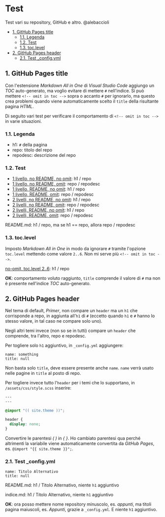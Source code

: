 # Test

Test vari su repository, GitHub e altro. @alebaccioli

- [1. GitHub Pages title](#1-github-pages-title)
  - [1.1. Legenda](#11-legenda)
  - [1.2. Test](#12-test)
  - [1.3. toc.level](#13-toclevel)
- [2. GitHub Pages header](#2-github-pages-header)
  - [2.1. Test _config.yml](#21-test-_configyml)

## 1. GitHub Pages title

Con l'estensione *Markdown All in One* di *Visual Studio Code* aggiungo un *TOC* auto-generato, ma voglio evitare di mettere `#` nell'indice. Si può mettere `<!-- omit in toc -->` sopra o accanto `#` per ignorarlo, ma questo crea problemi quando viene automaticamente scelto il `title` della risultante pagina *HTML*.

Di seguito vari test per verificare il comportamento di `<!-- omit in toc -->` in varie situazioni.

### 1.1. Legenda

- h1: `#` della pagina
- repo: titolo del repo
- repodesc: descrizione del repo

### 1.2. Test

- [1 livello, no README, no omit](md1/no-omit.md): h1 / repo
- [1 livello, no README, omit](md1/omit.md): repo / repodesc
- [1 livello, README, no omit](md2/no-omit.md): h1 / repo
- [1 livello, README, omit](md2/omit.md): repo / repodesc
- [2 livelli, no README, no omit](inner/md1/no-omit.md): h1 / repo
- [2 livelli, no README, omit](inner/md1/omit.md): repo / repodesc
- [2 livelli, README, no omit](inner/md2/no-omit.md): h1 / repo
- [2 livelli, README, omit](inner/md2/omit.md): repo / repodesc

README.md: h1 / repo, ma se h1 == repo, allora repo / repodesc

### 1.3. toc.level

Imposto *Markdown All in One* in modo da ignorare `#` tramite l'opzione `toc.level` mettendo come valore `2..6`. Non mi serve più `<!-- omit in toc -->`.

[no-omit, toc.level 2..6](indice.md): h1 / repo

**OK**: comportamento voluto raggiunto, `title` comprende il valore di `#` ma non è presente nell'indice *TOC* auto-generato.

## 2. GitHub Pages header

Nel tema di default, *Primer*, non compare un `header` ma un `h1` che corrisponde a repo, in aggiunta all'`h1` di `#` (eccetto quando `h1` e `#` hanno lo stesso valore, in tal caso ne compare solo uno).

Negli altri temi invece (non so se in tutti) compare un `header` che comprende, tra l'altro, repo e repodesc. 

Per togliere solo `h1` aggiuntivo, in `_config.yml` aggiungere:

```
name: something
title: null
```

Non basta solo `title`, deve essere presente anche `name`. `name` verrà usato nelle pagine in `title` al posto di repo.

Per togliere invece tutto l'`header` per i temi che lo supportano, in `/assets/css/style.scss` inserire:

```css
---
---

@import "(( site.theme ))";

header {
  display: none;
}
```

Convertire le parentesi *( )* in *{ }*. Ho cambiato parentesi qua perché altrimenti la variabile viene automaticamente convertita da *GitHub Pages*, es. `@import "{{ site.theme }}";`.

### 2.1. Test _config.yml

```
name: Titolo Alternativo
title: null
```

README.md: h1 / Titolo Alternativo, niente `h1` aggiuntivo

indice.md: h1 / Titolo Alternativo, niente `h1` aggiuntivo

**OK**: ora posso mettere nome repository minuscolo, es. *appunti*, ma titoli pagina maiuscoli, es. *Appunti*, grazie a `_config.yml`. E niente `h1` aggiuntivo.